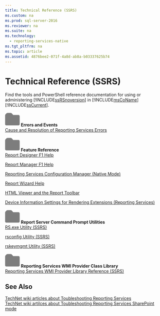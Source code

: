 ```yaml
---
title: Technical Reference (SSRS)
ms.custom: na
ms.prod: sql-server-2016
ms.reviewer: na
ms.suite: na
ms.technology: 
  - reporting-services-native
ms.tgt_pltfrm: na
ms.topic: article
ms.assetid: 4876bee2-071f-4a8d-ab8a-b03337625b74
---
```

# Technical Reference (SSRS)
  Find the tools and PowerShell reference documentation for using or administering [!INCLUDE[ssRSnoversion](../../Token\Other/ssRSnoversion_md.md)] in [!INCLUDE[msCoName](../../Token\Other/msCoName_md.md)] [!INCLUDE[ssCurrent](../../Token\Other/ssCurrent_md.md)].  
  
 ![Small File Folder Icon](../../Images\Image\ImageNotContaina/filefolder_small.png "filefolder_small") **Errors and Events**  
 [Cause and Resolution of Reporting Services Errors](../../Topics\TopicNameNotContainA/Cause-and-Resolution-of-Reporting-Services-Errors.md)  
  
 ![Small File Folder Icon](../../Images\Image\ImageNotContaina/filefolder_small.png "filefolder_small") **Feature Reference**  
 [Report Designer F1 Help](../../Topics\TopicNameNotContainA/Report-Designer-F1-Help.md)  
  
 [Report Manager F1 Help](../../Topics\TopicNameNotContainA/Report-Manager-F1-Help.md)  
  
 [Reporting Services Configuration Manager &#40;Native Mode&#41;](../Topic/Reporting%20Services%20Configuration%20Manager%20\(Native%20Mode\).md)  
  
 [Report Wizard Help](../../Topics\TopicNameNotContainA/Report-Wizard-Help.md)  
  
 [HTML Viewer and the Report Toolbar](../../Topics\TopicNameNotContainA/HTML-Viewer-and-the-Report-Toolbar.md)  
  
 [Device Information Settings for Rendering Extensions &#40;Reporting Services&#41;](../Topic/Device%20Information%20Settings%20for%20Rendering%20Extensions%20\(Reporting%20Services\).md)  
  
 ![Small File Folder Icon](../../Images\Image\ImageNotContaina/filefolder_small.png "filefolder_small") **Report Server Command Prompt Utilities**  
 [RS.exe Utility &#40;SSRS&#41;](../Topic/RS.exe%20Utility%20\(SSRS\).md)  
  
 [rsconfig Utility &#40;SSRS&#41;](../Topic/rsconfig%20Utility%20\(SSRS\).md)  
  
 [rskeymgmt Utility &#40;SSRS&#41;](../Topic/rskeymgmt%20Utility%20\(SSRS\).md)  
  
 ![Small File Folder Icon](../../Images\Image\ImageNotContaina/filefolder_small.png "filefolder_small") **Reporting Services WMI Provider Class Library**  
 [Reporting Services WMI Provider Library Reference &#40;SSRS&#41;](../Topic/Reporting%20Services%20WMI%20Provider%20Library%20Reference%20\(SSRS\).md)  
  
## See Also  
 [TechNet wiki articles about Toubleshooting Reporting Services](http://go.microsoft.com/fwlink/?LinkID=209153)   
 [TechNet wiki artilces about Toubleshooting Reporting Services SharePoint mode](http://go.microsoft.com/fwlink/?LinkID=209158)  
  
  